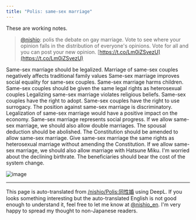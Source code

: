 ```yaml
---
title: "Polis: same-sex marriage"
---
```


These are working notes.

> [@nishio](https://twitter.com/nishio/status/1648167792829693956): polis the debate on gay marriage. Vote to see where your opinion falls in the distribution of everyone's opinions.
> Vote for all and you can post your new opinion.
> [https://t.co/Lm0iZSvezU](https://t.co/Lm0iZSvezU)

Same-sex marriage should be legalized.
Marriage of same-sex couples negatively affects traditional family values
Same-sex marriage improves social equality for same-sex couples.
Same-sex marriage harms children.
Same-sex couples should be given the same legal rights as heterosexual couples
Legalizing same-sex marriage violates religious beliefs.
Same-sex couples have the right to adopt.
Same-sex couples have the right to use surrogacy.
The position against same-sex marriage is discriminatory.
Legalization of same-sex marriage would have a positive impact on the economy.
Same-sex marriage represents social progress.
If we allow same-sex marriage, we should also allow double marriages.
The spousal deduction should be abolished.
The Constitution should be amended to allow same-sex marriage.
Give same-sex marriage the same rights as heterosexual marriage without amending the Constitution.
If we allow same-sex marriage, we should also allow marriage with Hatsune Miku.
I'm worried about the declining birthrate.
The beneficiaries should bear the cost of the system change.

![image](https://gyazo.com/ab4019ea34360d022d23a269ad7e7e7a/thumb/1000)

---
This page is auto-translated from [/nishio/Polis:同性婚](https://scrapbox.io/nishio/Polis:同性婚) using DeepL. If you looks something interesting but the auto-translated English is not good enough to understand it, feel free to let me know at [@nishio_en](https://twitter.com/nishio_en). I'm very happy to spread my thought to non-Japanese readers.
